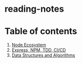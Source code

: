 # reading-notes

# Table of contents
1. [Node Ecosystem](./NodeEcosystem.md)
2. [Express, NPM, TDD, CI/CD](./Express.md)
3. [Data Structures and Algorithms](./DataStructures.md)
